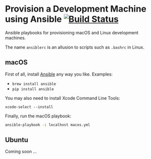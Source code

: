 # Provision a Development Machine using Ansible [![Build Status][build_img]][travis_repo]

Ansible playbooks for provisioning macOS and Linux development machines.

The name `ansiblerc` is an allusion to scripts such as `.bashrc` in Linux.

## macOS

First of all, install [Ansible](http://docs.ansible.com/ansible/latest/index.html)
any way you like. Examples:

- `brew install ansible`
- `pip install ansible`

You may also need to install Xcode Command Line Tools:

```
xcode-select --install
```

Finally, run the macOS playbook:

```bash
ansible-playbook -i localhost macos.yml
```

## Ubuntu

Coming soon ...

[build_img]: https://travis-ci.org/spmaniato/ansiblerc.svg?branch=master
[travis_repo]: https://travis-ci.org/spmaniato/ansiblerc
